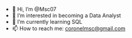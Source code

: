 - 👋 Hi, I’m @Msc07
- 👀 I’m interested in becoming a Data Analyst
- 🌱 I’m currently learning SQL 
- 📫 How to reach me: coronelmsc@gmail.com

<!---
Msc07/Msc07 is a ✨ special ✨ repository because its `README.md` (this file) appears on your GitHub profile.
You can click the Preview link to take a look at your changes.
--->

